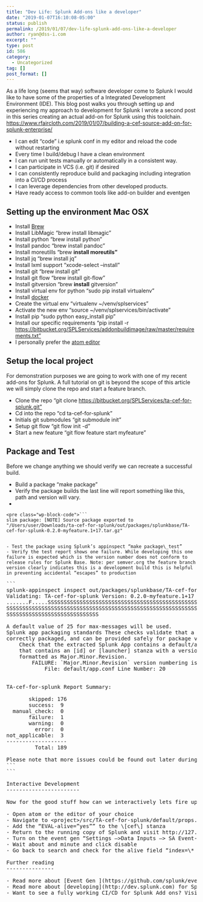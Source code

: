 ```yaml
---
title: "Dev Life: Splunk Add-ons like a developer"
date: "2019-01-07T16:10:08-05:00"
status: publish
permalink: /2019/01/07/dev-life-splunk-add-ons-like-a-developer
author: ryan@dss-i.com
excerpt: ""
type: post
id: 586
category:
  - Uncategorized
tag: []
post_format: []
---
```


As a life long (seems that way) software developer come to Splunk I would like to have some of the properties of a Integrated Development Environment (IDE). This blog post walks you through setting up and experiencing my approach to development for Splunk I wrote a second post in this series creating an actual add-on for Splunk using this toolchain. <https://www.rfaircloth.com/2019/01/07/building-a-cef-source-add-on-for-splunk-enterprise/>

- I can edit “code” i.e splunk conf in my editor and reload the code without restarting
- Every time I build/debug I have a clean environment
- I can run unit tests manually or automatically in a consistent way.
- I can participate in VCS (i.e. git) if desired
- I can consistently reproduce build and packaging including integration into a CI/CD process
- I can leverage dependencies from other developed products.
- Have ready access to common tools like add-on builder and eventgen

## Setting up the environment Mac OSX

- Install [Brew](https://brew.sh/)
- Install LibMagic “brew install libmagic”
- Install python “brew install python”
- Install pandoc “brew install pandoc”
- Install moreutills “brew **install moreutils”**
- Install jq “brew install jq”
- Install lxml support “xcode-select –install”
- Install git “brew install git”
- Install git flow “brew install git-flow”
- Install gitversion “brew **install** gitversion”
- Install virtual env for python “sudo pip install virtualenv”
- Install [docker](https://docs.docker.com/docker-for-mac/install/)
- Create the virtual env “virtualenv ~/venv/splservices”
- Activate the new env “source ~/venv/splservices/bin/activate”
- Install pip “sudo python easy_install pip”
- Install our specific requirements “pip install -r https://bitbucket.org/SPLServices/addonbuildimage/raw/master/requirements.txt”
- I personally prefer the [atom editor ](https://atom.io/)

## Setup the local project

For demonstration purposes we are going to work with one of my recent add-ons for Splunk. A full tutorial on git is beyond the scope of this article we will simply clone the repo and start a feature branch.

- Clone the repo “git clone https://bitbucket.org/SPLServices/ta-cef-for-splunk.git”
- Cd into the repo “cd ta-cef-for-splunk”
- Initials git submodules “git submodule init”
- Setup git flow “git flow init -d”
- Start a new feature “git flow feature start myfeature”

## Package and Test

Before we change anything we should verify we can recreate a successful build.

- Build a package “make package”
- Verify the package builds the last line will report something like this, path and version will vary.
-

````
<pre class="wp-block-code">```
slim package: [NOTE] Source package exported to "/Users/user/Downloads/ta-cef-for-splunk/out/packages/splunkbase/TA-cef-for-splunk-0.2.0-myfeature.1+17.tar.gz"
````

```

- Test the package using Splunk’s appinspect “make package\_test”
- Verify the test report shows one failure. While developing this one failure is expected which is the version number does not conform to release rules for Splunk Base. Note: per semver.org the feature branch version clearly indicates this is a development build this is helpful in preventing accidental “escapes” to production

```

<pre class="wp-block-code">```
splunk-appinspect inspect out/packages/splunkbase/TA-cef-for-splunk-0.2.0-myfeature.1+17.tar.gz --data-format junitxml --output-file test-reports/TA-cef-for-splunk.xml --excluded-tags manual
Validating: TA-cef-for-splunk Version: 0.2.0-myfeature.1+17
.......F.....SSSSSSSSSSSSSSSSSSSSSSSSSSSSSSSSSSSSSSSSSSSSSSSSSSSSSSSSSSSSSSSSSSS
SSSSSSSSSSSSSSSSSSSSSSSSSSSSSSSSSSSSSSSSSSSSSSSSSSSSSSSSSSSSSSSSSSSSSSSSSSSSSSSS
SSSSSSSSSSSSSSSSSSSSSSSSSSSSS

A default value of 25 for max-messages will be used.
Splunk app packaging standards These checks validate that a Splunk app has been 
correctly packaged, and can be provided safely for package validation. 
    Check that the extracted Splunk App contains a default/app.conf file 
    that contains an [id] or [launcher] stanza with a version property that is 
    formatted as Major.Minor.Revision. 
        FAILURE: `Major.Minor.Revision` version numbering is required. 
            File: default/app.conf Line Number: 20 


TA-cef-for-splunk Report Summary:

       skipped: 176
       success:  9
  manual_check:  0
       failure:  1
       warning:  0
         error:  0
not_applicable:  3
-------------------
         Total: 189

Please note that more issues could be found out later during the optional manual review process.
```
```

Interactive Development
-----------------------

Now for the good stuff how can we interactively lets fire up a Splunk Docker container with the latest version of Splunk and our local copy of the addon. “make docker\_dev” wait for the text “Ansible playbook complete” to appear on terminal indicating Splunk is ready to work. Visit “http://127.0.0.1:8000” and login to a fresh copy of Splunk with the addon ready to go. The password will be “Changed!11” lets prove life by making a simple change to our addon.

- Open atom or the editor of your choice
- Navigate to &lt;project&gt;/src/TA-cef-for-splunk/default/props.conf
- Add the “EVAL-alive=”yes”” to the \[cef\] stanza
- Return to the running copy of Splunk and visit http://127.0.0.1:8000/debug/refresh/ (click refresh)
- Turn on the event gen “Settings –&gt;Data Inputs –&gt; SA Event-Gen then click enable
- Wait about and minute and click disable
- Go back to search and check for the alive field “index=\* sourcetype=cef | head | table sourcetype,alive”

Further reading
---------------

- Read more about [Event Gen ](https://github.com/splunk/eventgen)
- Read more about [developing](http://dev.splunk.com) for Splunk
- Want to see a fully working CI/CD for Splunk Add ons? Visit the bitbucket repository [https://bitbucket.org/splservices/](https://bitbucket.org/SPLServices/ta-cef-for-splunk/overview)
